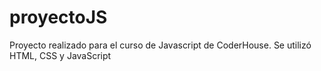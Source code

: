 # proyectoJS
Proyecto realizado para el curso de Javascript de CoderHouse. Se utilizó HTML, CSS y JavaScript
